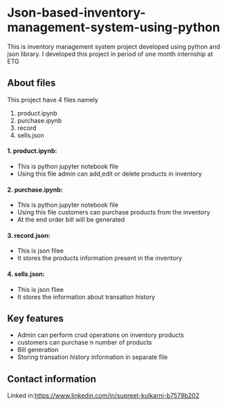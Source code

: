 # Json-based-inventory-management-system-using-python
This is inventory management system project developed using python and json library.
 I developed this project in period of one month internship at ETG
## About files
 This project have 4 files namely
 1. product.ipynb
 2. purchase.ipynb
 3. record
 4. sells.json
 
#### 1. product.ipynb:
* This is python jupyter notebook file
* Using this file admin can add,edit or delete products in inventory
#### 2. purchase.ipynb:
* This is python jupyter notebook file
* Using this file customers can purchase products from the inventory
* At the end order bill will be generated
#### 3. record.json:
* This is json filee
* It stores the products information present in the inventory
#### 4. sells.json:
* This is json filee
* It stores the information about transation history

## Key features
* Admin can perform crud operations on inventory products
* customers can purchase n number of products
* Bill generation
* Storing transation history information in separate file

## Contact information
Linked in:https://www.linkedin.com/in/supreet-kulkarni-b7579b202

